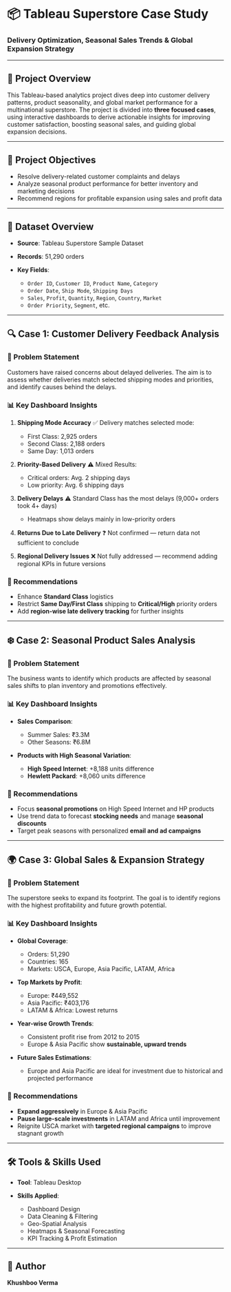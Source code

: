 # 📦 Tableau Superstore Case Study

### Delivery Optimization, Seasonal Sales Trends & Global Expansion Strategy

---

## 📌 Project Overview

This Tableau-based analytics project dives deep into customer delivery patterns, product seasonality, and global market performance for a multinational superstore. The project is divided into **three focused cases**, using interactive dashboards to derive actionable insights for improving customer satisfaction, boosting seasonal sales, and guiding global expansion decisions.

---

## 🎯 Project Objectives

* Resolve delivery-related customer complaints and delays
* Analyze seasonal product performance for better inventory and marketing decisions
* Recommend regions for profitable expansion using sales and profit data

---

## 📁 Dataset Overview

* **Source**: Tableau Superstore Sample Dataset
* **Records**: 51,290 orders
* **Key Fields**:

  * `Order ID`, `Customer ID`, `Product Name`, `Category`
  * `Order Date`, `Ship Mode`, `Shipping Days`
  * `Sales`, `Profit`, `Quantity`, `Region`, `Country`, `Market`
  * `Order Priority`, `Segment`, etc.

---

## 🔍 Case 1: Customer Delivery Feedback Analysis

### 📝 Problem Statement

Customers have raised concerns about delayed deliveries. The aim is to assess whether deliveries match selected shipping modes and priorities, and identify causes behind the delays.

### 📊 Key Dashboard Insights

1. **Shipping Mode Accuracy**
   ✅ Delivery matches selected mode:

   * First Class: 2,925 orders
   * Second Class: 2,188 orders
   * Same Day: 1,013 orders

2. **Priority-Based Delivery**
   ⚠️ Mixed Results:

   * Critical orders: Avg. 2 shipping days
   * Low priority: Avg. 6 shipping days

3. **Delivery Delays**
   ⚠️ Standard Class has the most delays (9,000+ orders took 4+ days)

   * Heatmaps show delays mainly in low-priority orders

4. **Returns Due to Late Delivery**
   ❓ Not confirmed — return data not sufficient to conclude

5. **Regional Delivery Issues**
   ❌ Not fully addressed — recommend adding regional KPIs in future versions

### 📌 Recommendations

* Enhance **Standard Class** logistics
* Restrict **Same Day/First Class** shipping to **Critical/High** priority orders
* Add **region-wise late delivery tracking** for further insights

---

## ❄️ Case 2: Seasonal Product Sales Analysis

### 📝 Problem Statement

The business wants to identify which products are affected by seasonal sales shifts to plan inventory and promotions effectively.

### 📊 Key Dashboard Insights

* **Sales Comparison**:

  * Summer Sales: ₹3.3M
  * Other Seasons: ₹6.8M

* **Products with High Seasonal Variation**:

  * **High Speed Internet**: +8,188 units difference
  * **Hewlett Packard**: +8,060 units difference

### 📌 Recommendations

* Focus **seasonal promotions** on High Speed Internet and HP products
* Use trend data to forecast **stocking needs** and manage **seasonal discounts**
* Target peak seasons with personalized **email and ad campaigns**

---

## 🌍 Case 3: Global Sales & Expansion Strategy

### 📝 Problem Statement

The superstore seeks to expand its footprint. The goal is to identify regions with the highest profitability and future growth potential.

### 📊 Key Dashboard Insights

* **Global Coverage**:

  * Orders: 51,290
  * Countries: 165
  * Markets: USCA, Europe, Asia Pacific, LATAM, Africa

* **Top Markets by Profit**:

  * Europe: ₹449,552
  * Asia Pacific: ₹403,176
  * LATAM & Africa: Lowest returns

* **Year-wise Growth Trends**:

  * Consistent profit rise from 2012 to 2015
  * Europe & Asia Pacific show **sustainable, upward trends**

* **Future Sales Estimations**:

  * Europe and Asia Pacific are ideal for investment due to historical and projected performance

### 📌 Recommendations

* **Expand aggressively** in Europe & Asia Pacific
* **Pause large-scale investments** in LATAM and Africa until improvement
* Reignite USCA market with **targeted regional campaigns** to improve stagnant growth

---

## 🛠 Tools & Skills Used

* **Tool**: Tableau Desktop
* **Skills Applied**:

  * Dashboard Design
  * Data Cleaning & Filtering
  * Geo-Spatial Analysis
  * Heatmaps & Seasonal Forecasting
  * KPI Tracking & Profit Estimation

---

## 👤 Author

**Khushboo Verma**


